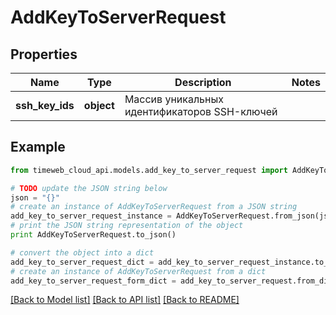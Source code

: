 # AddKeyToServerRequest


## Properties
Name | Type | Description | Notes
------------ | ------------- | ------------- | -------------
**ssh_key_ids** | **object** | Массив уникальных идентификаторов SSH-ключей | 

## Example

```python
from timeweb_cloud_api.models.add_key_to_server_request import AddKeyToServerRequest

# TODO update the JSON string below
json = "{}"
# create an instance of AddKeyToServerRequest from a JSON string
add_key_to_server_request_instance = AddKeyToServerRequest.from_json(json)
# print the JSON string representation of the object
print AddKeyToServerRequest.to_json()

# convert the object into a dict
add_key_to_server_request_dict = add_key_to_server_request_instance.to_dict()
# create an instance of AddKeyToServerRequest from a dict
add_key_to_server_request_form_dict = add_key_to_server_request.from_dict(add_key_to_server_request_dict)
```
[[Back to Model list]](../README.md#documentation-for-models) [[Back to API list]](../README.md#documentation-for-api-endpoints) [[Back to README]](../README.md)


